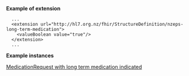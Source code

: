 
**Example of extension**

```
  ...
  <extension url="http://hl7.org.nz/fhir/StructureDefinition/nzeps-long-term-medication">
    <valueBoolean value="true"/>
  </extension>
  ...

```

**Example instances**

[MedicationRequest with long term medication indicated](MedicationRequest-medicationrequest-nzeps-long-term-medication.html)